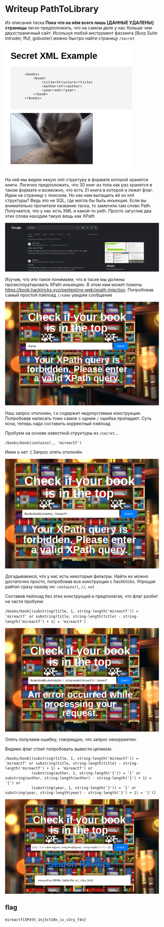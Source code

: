 # Writeup PathToLibrary

Из описания таска **Пока что на нём всего лишь [ДАННЫЕ УДАЛЕНЫ] страницы** легко предположить, что на самом деле 
у нас больше чем двухстраничный сайт. Исользуя любой инструмент фаззинга (Burp Suite Intruder, ffuf, gobuster) можно быстро найти
страницу `/secret`

![alt text](imgs/image.png)

На ней мы видим некую xml структуру в формате которой хранятся книги.
Логично предположить, что 30 книг из топа как раз хранятся в таком формате и возможно, что есть 31 книга в которой и лежит флаг. Идем на страницу с поиском. Но как нам вытащить её из xml структуры? Ведь это не SQL, где могла бы быть инъекция. Если вы внимательно прочитали название таска, то заметили там слово Path. Получается, что у нас есть XML и какой-то path. 
Просто загуглив два этих слова находим такую вещь как XPath

![alt text](imgs/image-1.png)

Изучив, что это такое понимаем, что в таске мы должны проэксплуатировать XPath инъекцию. В этом нам может помочь https://book.hacktricks.xyz/pentesting-web/xpath-injection. Попробовав самый простой пэйлоад `//name` увидим сообщение

![alt text](imgs/image-2.png)

Наш запрос отклонен, т.к содержит недопустимые конструкции. Попробовав написать тоже самое с одним `/` ошибка пропадает. Суть ясна, теперь надо составить корректный пэйлоад

Пробуем на основе известной структуры из `/secret`...

`/books/book[contains(., 'mireactf')`

Ииии о нет :( Запрос опять отклонён

![alt text](imgs/image-3.png)

Догадываемся, что у нас есть некоторые фильтры. Найти их можно достаточно просто, попробовав все конструкции с hacktricks. Упрощая райтап сразу назову их: `contains()`, `//`, `not`

Составив пейлоад без этих конструкций и предполагая, что флаг разбит на части пробуем:

`/books/book[(substring(title, 1, string-length('mireactf')) = 'mireactf' or substring(title, string-length(title) - string-length('mireactf') + 1) = 'mireactf')`

![alt text](imgs/image-4.png)

Опять получаем ошибку, говорящую, что запрос некорректен. 

Видимо флаг стоит попробовать вывести целиком.

```
/books/book[(substring(title, 1, string-length('mireactf')) = 'mireactf' or substring(title, string-length(title) - string-length('mireactf') + 1) = 'mireactf') or 
            (substring(author, 1, string-length('{')) = '{' or substring(author, string-length(author) - string-length('{') + 1) = '{') or 
            (substring(year, 1, string-length('}')) = '}' or substring(year, string-length(year) - string-length('}') + 1) = '}')]
```

![alt text](imgs/image-5.png)

## flag
`mireactf{XP4th_1nj3ct10n_is_v3ry_f4n}`
